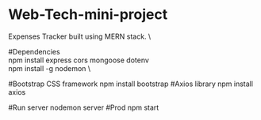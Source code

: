 # Web-Tech-mini-project
Expenses Tracker built using MERN stack. \


#Dependencies \
npm install express cors mongoose dotenv \
npm install -g nodemon \

#Bootstrap CSS framework
npm install bootstrap
#Axios library
npm install axios


#Run server 
nodemon server
#Prod
npm start
